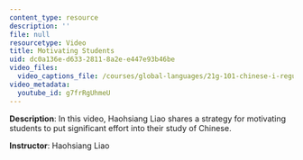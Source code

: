 ```yaml
---
content_type: resource
description: ''
file: null
resourcetype: Video
title: Motivating Students
uid: dc0a136e-d633-2811-8a2e-e447e93b46be
video_files:
  video_captions_file: /courses/global-languages/21g-101-chinese-i-regular-fall-2014/instructor-insights/video-playlist-english/motivating-students/g7frRgUhmeU.vtt
video_metadata:
  youtube_id: g7frRgUhmeU
---
```


**Description**: In this video, Haohsiang Liao shares a strategy for motivating students to put significant effort into their study of Chinese.

**Instructor**: Haohsiang Liao
